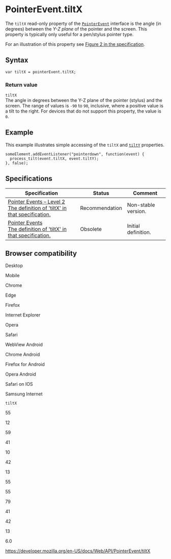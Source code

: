 # PointerEvent.tiltX

The `tiltX` read-only property of the [`PointerEvent`](../pointerevent) interface is the angle (in degrees) between the _Y-Z plane_ of the pointer and the screen. This property is typically only useful for a pen/stylus pointer type.

For an illustration of this property see [Figure 2 in the specification](https://w3c.github.io/pointerevents/#dom-pointerevent-tiltx).

## Syntax

    var tiltX = pointerEvent.tiltX;

### Return value

`tiltX`  
The angle in degrees between the Y-Z plane of the pointer (stylus) and the screen. The range of values is `-90` to `90`, inclusive, where a positive value is a tilt to the right. For devices that do not support this property, the value is `0`.

## Example

This example illustrates simple accessing of the `tiltX` and [`tiltY`](tilty) properties.

    someElement.addEventListener("pointerdown", function(event) {
      process_tilt(event.tiltX, event.tiltY);
    }, false);

## Specifications

<table><thead><tr class="header"><th>Specification</th><th>Status</th><th>Comment</th></tr></thead><tbody><tr class="odd"><td><a href="https://www.w3.org/TR/pointerevents2/#dom-pointerevent-tiltx">Pointer Events – Level 2<br />
<span class="small">The definition of 'tiltX' in that specification.</span></a></td><td><span class="spec-rec">Recommendation</span></td><td>Non-stable version.</td></tr><tr class="even"><td><a href="https://www.w3.org/TR/pointerevents1/#widl-PointerEventInit-tiltX">Pointer Events<br />
<span class="small">The definition of 'tiltX' in that specification.</span></a></td><td><span class="spec-obsolete">Obsolete</span></td><td>Initial definition.</td></tr></tbody></table>

## Browser compatibility

Desktop

Mobile

Chrome

Edge

Firefox

Internet Explorer

Opera

Safari

WebView Android

Chrome Android

Firefox for Android

Opera Android

Safari on IOS

Samsung Internet

`tiltX`

55

12

59

41

10

42

13

55

55

79

41

42

13

6.0

<a href="https://developer.mozilla.org/en-US/docs/Web/API/PointerEvent/tiltX" class="_attribution-link">https://developer.mozilla.org/en-US/docs/Web/API/PointerEvent/tiltX</a>
